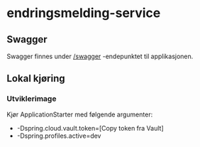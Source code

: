 # endringsmelding-service

## Swagger
Swagger finnes under [/swagger](https://endringsmelding-service.dev.intern.nav.no/swagger) -endepunktet til applikasjonen.
 
## Lokal kjøring
  
### Utviklerimage
Kjør ApplicationStarter med følgende argumenter:
 - -Dspring.cloud.vault.token=[Copy token fra Vault]
 - -Dspring.profiles.active=dev
